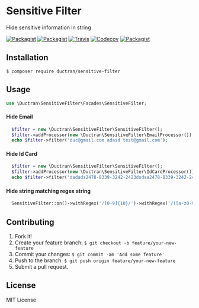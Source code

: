 # Sensitive Filter
Hide sensitive information in string

[![Packagist](https://img.shields.io/packagist/v/ductran/sensitive-filter.svg)](https://packagist.org/packages/ductran/sensitive-filter)
[![Packagist](https://img.shields.io/packagist/dt/ductran/sensitive-filter.svg)](https://packagist.org/packages/ductran/sensitive-filter)
[![Travis](https://img.shields.io/travis/AdolfTran/SensitiveFilter.svg)](https://travis-ci.org/minhduc1/SensitiveFilter)
[![Codecov](https://img.shields.io/codecov/c/github/AdolfTran/SensitiveFilter.svg)](https://codecov.io/gh/AdolfTran/SensitiveFilter)
[![Packagist](https://img.shields.io/packagist/l/ductran/sensitive-filter.svg)](https://packagist.org/packages/ductran/sensitive-filter)

## Installation
`$ composer require ductran/sensitive-filter`

## Usage

```PHP
use \Ductran\SensitiveFilter\Facades\SensitiveFilter;
```
#### Hide Email
```PHP
  $filter = new \Ductran\SensitiveFilter\SensitiveFilter();
  $filter->addProcessor(new \Ductran\SensitiveFilter\EmailProcessor());
  echo $filter->filter('duc@gmail.com adasd test@gmail.com');
```
  
#### Hide Id Card
```PHP
  $filter = new \Ductran\SensitiveFilter\SensitiveFilter();
  $filter->addProcessor(new \Ductran\SensitiveFilter\IdCardProcessor());
  echo $filter->filter('dadads2478-8339-3242-2423dsdsa2478-8339-3242-2424');
  ```
  
#### Hide string matching regex string 
```PHP
  SensitiveFilter::on()->withRegex('/[0-9]{10}/')->withRegex('/([a-z0-9_-]{6,9})/')->filter('$$$^^^&[myp4ssw0rd] 0979306603');
  ```
## Contributing
1. Fork it!
2. Create your feature branch: `$ git checkout -b feature/your-new-feature`
3. Commit your changes: `$ git commit -am 'Add some feature'`
4. Push to the branch: `$ git push origin feature/your-new-feature`
5. Submit a pull request.

## License
MIT License
